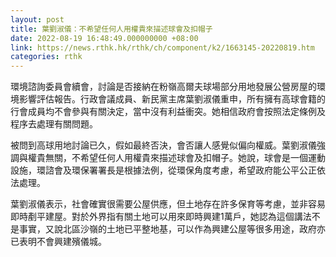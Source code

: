 ```yaml
---
layout: post
title: 葉劉淑儀：不希望任何人用權貴來描述球會及扣帽子
date: 2022-08-19 16:48:49.000000000 +08:00
link: https://news.rthk.hk/rthk/ch/component/k2/1663145-20220819.htm
categories: rthk
---
```


環境諮詢委員會續會，討論是否接納在粉嶺高爾夫球場部分用地發展公營房屋的環境影響評估報告。行政會議成員、新民黨主席葉劉淑儀重申，所有擁有高球會籍的行會成員均不會參與有關決定，當中沒有利益衝突。她相信政府會按照法定條例及程序去處理有關問題。

被問到高球用地討論已久，假如最終否決，會否讓人感覺似偏向權威。葉劉淑儀強調與權貴無關，不希望任何人用權貴來描述球會及扣帽子。她說，球會是一個運動設施，環諮會及環保署署長是根據法例，從環保角度考慮，希望政府能公平公正依法處理。

葉劉淑儀表示，社會確實很需要公屋供應，但土地存在許多保育等考慮，並非容易即時剷平建屋。對於外界指有關土地可以用來即時興建1萬戶，她認為這個講法不是事實，又說北區沙嶺的土地已平整地基，可以作為興建公屋等很多用途，政府亦已表明不會興建殯儀城。
